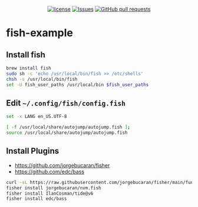 <p align="center">
  <a href="https://github.com/mingyuchoo/fish-example/blob/main/LICENSE"><img alt="license" src="https://img.shields.io/github/license/mingyuchoo/fish-example"/></a>
  <a href="https://github.com/mingyuchoo/fish-example/issues"><img alt="Issues" src="https://img.shields.io/github/issues/mingyuchoo/fish-example?color=appveyor" /></a>
  <a href="https://github.com/mingyuchoo/fish-example/pulls"><img alt="GitHub pull requests" src="https://img.shields.io/github/issues-pr/mingyuchoo/fish-example?color=appveyor" /></a>
</p>

# fish-example

## Install fish

```bash
brew install fish
sudo sh -c 'echo /usr/local/bin/fish >> /etc/shells'
chsh -s /usr/local/bin/fish
set -U fish_user_paths /usr/local/bin $fish_user_paths
```

## Edit `~/.config/fish/config.fish`

```bash
set -x LANG en_US.UTF-8

[ -f /usr/local/share/autojump/autojump.fish ];
source /usr/local/share/autojump/autojump.fish
```

## Install Plugins

- <https://github.com/jorgebucaran/fisher>
- <https://github.com/edc/bass>

```bash
curl -sL https://raw.githubusercontent.com/jorgebucaran/fisher/main/functions/fisher.fish | source && fisher install jorgebucaran/fisher
fisher install jorgebucaran/nvm.fish
fisher install IlanCosman/tide@v6
fisher install edc/bass
```
